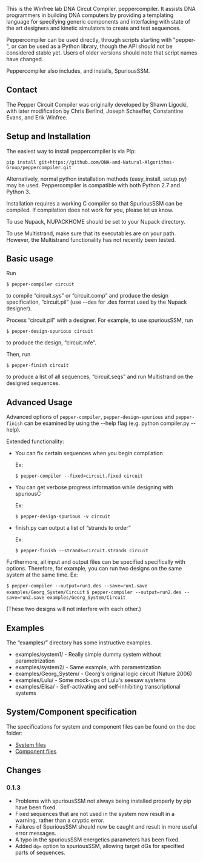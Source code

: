 This is the Winfree lab DNA Circut Compiler, peppercompiler.  It assists DNA
programmers in building DNA computers by providing a templating language for
specifying generic components and interfacing with state of the art designers
and kinetic simulators to create and test sequences.

Peppercompiler can be used directly, through scripts starting with "pepper-", or
can be used as a Python library, though the API should not be considered stable
yet.  Users of older versions should note that script names have changed.

Peppercompiler also includes, and installs, SpuriousSSM.

## Contact

The Pepper Circuit Compiler was originally developed by Shawn Ligocki, 
with later modification by Chris Berlind, Joseph Schaeffer, Constantine Evans, and Erik Winfree.


## Setup and Installation

The easiest way to install peppercompiler is via Pip:

    pip install git+https://github.com/DNA-and-Natural-Algorithms-Group/peppercompiler.git
	
Alternatively, normal python installation methods (easy_install, setup.py) may
be used.  Peppercompiler is compatible with both Python 2.7 and Python 3.

Installation requires a working C compiler so that SpuriousSSM can be compiled.
If compilation does not work for you, please let us know.

To use Nupack, NUPACKHOME should be set to your Nupack directory.

To use Multistrand, make sure that its executables are on your path.  However, the Multistrand functionality has not recently been tested.

## Basic usage

Run

    $ pepper-compiler circuit

to compile “circuit.sys” or “circuit.comp” and produce the design
specification, “circuit.pil” (use --des for .des format used by the Nupack designer).

Process “circuit.pil” with a designer.  For example, to use spuriousSSM, run

    $ pepper-design-spurious circuit

to produce the design, “circuit.mfe”.

Then, run

    $ pepper-finish circuit

to produce a list of all sequences, “circuit.seqs” and run Multistrand
on the designed sequences.

## Advanced Usage

Advanced options of `pepper-compiler`, `pepper-design-spurious` and `pepper-finish` can
be examined by using the --help flag (e.g. python compiler.py --help).

Extended functionality:

-   You can fix certain sequences when you begin compilation
    
    Ex:

    `$ pepper-compiler --fixed=circuit.fixed circuit`

-   You can get verbose progress information while designing with
    spuriousC
    
    Ex:

    `$ pepper-design-spurious -v circuit`

-   finish.py can output a list of “strands to order”

    Ex:

    `$ pepper-finish --strands=circuit.strands circuit`

Furthermore, all input and output files can be specified specifically
with options. Therefore, for example, you can run two designs on the
same system at the same time. Ex:

`$ pepper-compiler --output=run1.des --save=run1.save examples/Georg_System/Circuit`
`$ pepper-compiler --output=run2.des --save=run2.save examples/Georg_System/Circuit`

(These two designs will not interfere with each other.)

## Examples

The “examples/” directory has some instructive examples.

-   examples/system1/ - Really simple dummy system without
    parametrization
-   examples/system2/ - Same example, with parametrization
-   examples/Georg\_System/ - Georg's original logic circuit
    (Nature 2006)
-   examples/Lulu/ - Some mock-ups of Lulu's seesaw systems
-   examples/Elisa/ - Self-activating and self-inhibiting
    transcriptional systems

## System/Component specification

The specifications for system and component files can be found on the doc folder:

- [System files](doc/system.md)
- [Component files](doc/component.md)

## Changes

### 0.1.3

- Problems with spuriousSSM not always being installed properly by pip have been fixed.  
- Fixed sequences that are not used in the system now result in a warning, rather than a cryptic error.
- Failures of SpuriousSSM should now be caught and result in more useful error messages.
- A typo in the spuriousSSM energetics parameters has been fixed.
- Added `dg=` option to spuriousSSM, allowing target dGs for specified parts of sequences.
